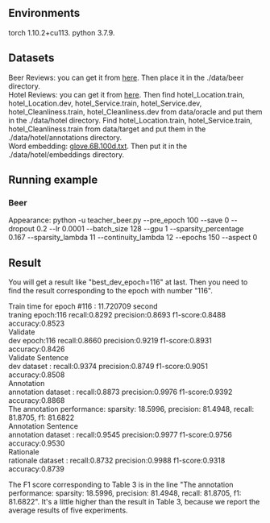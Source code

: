 
## Environments
torch 1.10.2+cu113. python 3.7.9.
## Datasets
Beer Reviews: you can get it from [here](http://people.csail.mit.edu/taolei/beer/). Then place it in the ./data/beer directory.  
Hotel Reviews: you can get it from [here](https://people.csail.mit.edu/yujia/files/r2a/data.zip). 
Then  find hotel_Location.train, hotel_Location.dev, hotel_Service.train, hotel_Service.dev, hotel_Cleanliness.train, hotel_Cleanliness.dev from data/oracle and put them in the ./data/hotel directory. 
Find hotel_Location.train, hotel_Service.train, hotel_Cleanliness.train from data/target and put them in the ./data/hotel/annotations directory.  
Word embedding: [glove.6B.100d.txt](https://nlp.stanford.edu/projects/glove/). Then put it in the ./data/hotel/embeddings directory.

## Running example
### Beer
Appearance: python -u teacher_beer.py --pre_epoch 100 --save 0 --dropout 0.2 --lr 0.0001 --batch_size 128 --gpu 1 --sparsity_percentage 0.167 --sparsity_lambda 11 --continuity_lambda 12 --epochs 150 --aspect 0


## Result

You will get a result like "best_dev_epoch=116" at last. Then you need to find the result corresponding to the epoch with number "116". 

Train time for epoch #116 : 11.720709 second  
traning epoch:116 recall:0.8292 precision:0.8693 f1-score:0.8488 accuracy:0.8523  
Validate  
dev epoch:116 recall:0.8660 precision:0.9219 f1-score:0.8931 accuracy:0.8426  
Validate Sentence  
dev dataset : recall:0.9374 precision:0.8749 f1-score:0.9051 accuracy:0.8508  
Annotation  
annotation dataset : recall:0.8873 precision:0.9976 f1-score:0.9392 accuracy:0.8868  
The annotation performance: sparsity: 18.5996, precision: 81.4948, recall: 81.8705, f1: 81.6822  
Annotation Sentence  
annotation dataset : recall:0.9545 precision:0.9977 f1-score:0.9756 accuracy:0.9530  
Rationale  
rationale dataset : recall:0.8732 precision:0.9988 f1-score:0.9318 accuracy:0.8739  


The F1 score corresponding to Table 3 is in the line "The annotation performance: sparsity: 18.5996, precision: 81.4948, recall: 81.8705, f1: 81.6822". It's a little higher than the result in Table 3, because we report the average results of five experiments.










